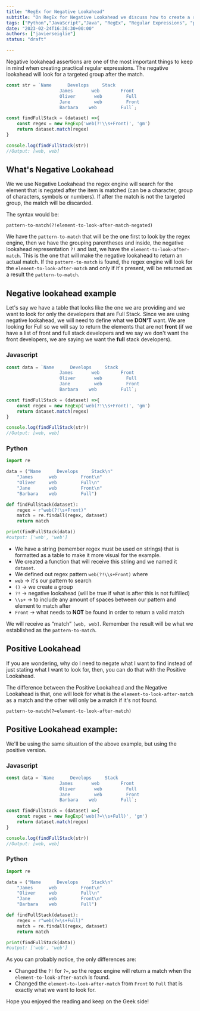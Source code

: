 ```yaml
---
title: "RegEx for Negative Lookahead"
subtitle: "On RegEx for Negative Lookahead we discuss how to create a regex pattern using both, negative and positive lookahead, stating the differences and provinding the same example for both methods."
tags: ["Python","JavaScript","Java", "RegEx", "Regular Expressions", "positive lookahead", "negative lookahead"]
date: "2023-02-24T16:36:30+00:00"
authors: ["javierseiglie"]
status: "draft"

---
```



Negative lookahead assertions are one of the most important things to keep in mind when creating practical regular expressions. The negative lookahead will look for a targeted group after the match.

```javascript
const str = `Name      Develops     Stack
					James       web        Front
					Oliver       web         Full
					Jane         web         Front
					Barbara    web         Full`;

const findFullStack = (dataset) =>{
	const regex = new RegExp('web(?!\\s+Front)', 'gm')
	return dataset.match(regex)
} 

console.log(findFullStack(str))
//Output: [web, web]
```

## What's Negative Lookahead

We we use Negative Lookahead the regex engine will search for the element that is negated after the item is matched (can be a character, group of characters, symbols or numbers). If after the match is not the targeted group, the match will be discarded.

The syntax would be:

`pattern-to-match(?!element-to-look-after-match-negated)`

We have the `pattern-to-match` that will be the one first to look by the regex engine, then we have the grouping parentheses and inside, the negative lookahead representation `?!` and last, we have the `element-to-look-after-match`. This is the one that will make the negative lookahead to return an actual match. If the `pattern-to-match` is found, the regex engine will look for the `element-to-look-after-match` and only if it's present, will be returned as a result the `pattern-to-match`.

## Negative lookahead example

Let's say we have a table that looks like the one we are providing and we want to look for only the developers that are Full Stack. Since we are using negative lookahead, we will need to define what we **DON'T** want. We are looking for Full so we will say to return the elements that are not **front** (if we have a list of front and full stack developers and we say we don't want the front developers, we are saying we want the **full** stack developers). 

### Javascript

```javascript
const data = `Name      Develops     Stack
					James       web        Front
					Oliver       web         Full
					Jane         web         Front
					Barbara    web         Full`;

const findFullStack = (dataset) =>{
	const regex = new RegExp('web(?!\\s+Front)', 'gm')
	return dataset.match(regex)
} 

console.log(findFullStack(str))
//Output: [web, web]
```
### Python 

```python
import re

data = ("Name      Develops     Stack\n"
	"James      web         Front\n"
	"Oliver     web         Full\n"
	"Jane       web         Front\n"
	"Barbara    web         Full")

def findFullStack(dataset):
    regex = r"web(?!\s+Front)"
    match = re.findall(regex, dataset)
    return match

print(findFullStack(data))
#output: ['web', 'web']
```


- We have a string (remember regex must be used on strings) that is formatted as a table to make it more visual for the example. 
- We created a function that will receive this string and we named it `dataset`.
- We defined out regex pattern `web(?!\\s+Front)` where
 - `web` -> it's our pattern to search
 - `()` -> we create a group
 - `?!` -> negative lookahead (will be true if what is after this is not fulfilled)
 - `\\s+` -> to include any amount of spaces between our pattern and element to match after
 - `Front` -> what needs to **NOT** be found in order to return a valid match
 
We will receive as “match” `[web, web]`. Remember the result will be what we established as the `pattern-to-match`.

## Positive Lookahead

If you are wondering, why do I need to negate what I want to find instead of just stating what I want to look for, then, you can do that with the Positive Lookahead. 

The difference between the Positive Lookahead and the Negative Lookahead is that, one will look for what is the `element-to-look-after-match` as a match and the other will only be a match if it's not found.

`pattern-to-match(?=element-to-look-after-match)`

## Positive Lookahead example:

We'll be using the same situation of the above example, but using the positive version.


### Javascript

```javascript
const data = `Name      Develops     Stack
					James       web        Front
					Oliver       web         Full
					Jane         web         Front
					Barbara    web         Full`;

const findFullStack = (dataset) =>{
	const regex = new RegExp('web(?=\\s+Full)', 'gm')
	return dataset.match(regex)
} 

console.log(findFullStack(str))
//Output: [web, web]
```
### Python 

```python
import re

data = ("Name      Develops     Stack\n"
	"James      web         Front\n"
	"Oliver     web         Full\n"
	"Jane       web         Front\n"
	"Barbara    web         Full")

def findFullStack(dataset):
    regex = r"web(?=\s+Full)"
    match = re.findall(regex, dataset)
    return match

print(findFullStack(data))
#output: ['web', 'web']
```

As you can probably notice, the only differences are:
- Changed the `?!` for `?=`, so the regex engine will return a match when the `element-to-look-after-match` is found.
- Changed the `element-to-look-after-match`  from `Front` to `Full`  that is exactly what we want to look for.

Hope you enjoyed the reading and keep on the Geek side!